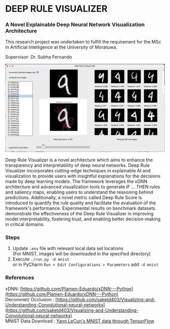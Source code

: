 # DEEP RULE VISUALIZER
### A Novel Explainable Deep Neural Network Visualization Architecture
This research project was undertaken to fulfill the requirement for the MSc in Artificial Intelligence at the University of Moratuwa.

Supervisor: Dr. Subha Fernando

![alt text](https://raw.githubusercontent.com/lahirukavinda/deep-rule-visualizer/main/utils/readme-image.png)

Deep Rule Visualizer is a novel architecture which aims to enhance the transparency and interpretability of deep neural networks. Deep Rule Visualizer incorporates cutting-edge techniques in explainable AI and visualization to provide users with insightful explanations for the decisions made by deep learning models. The framework leverages the xDNN architecture and advanced visualization tools to generate IF ... THEN rules and saliency maps, enabling users to understand the reasoning behind predictions. Additionally, a novel metric called Deep Rule Score is introduced to quantify the rule quality and facilitate the evaluation of the framework's performance. Experimental results on benchmark datasets demonstrate the effectiveness of the Deep Rule Visualizer in improving model interpretability, fostering trust, and enabling better decision-making in critical domains.

### Steps
1. Update `.env` file with relevant local data set locations <br/>
   (For MNIST, images will be downloaded in the specified directory) <br/>
3. Execute `./run.py -d mnist` <br/>
or in PyCharm `Run > Edit Configurations > Parameters` add `-d mnist`

### References
xDNN: [https://github.com/Plamen-Eduardo/xDNN---Python](https://github.com/Plamen-Eduardo/xDNN---Python) <br />
Deconvnet/ Occlusion : [https://github.com/saketd403/Visualizing-and-Understanding-Convolutional-neural-networks](https://github.com/saketd403/Visualizing-and-Understanding-Convolutional-neural-networks) <br />
MNIST Data Download : [Yann LeCun's MNIST data through TensorFlow](https://chromium.googlesource.com/external/github.com/tensorflow/tensorflow/+/r0.7/tensorflow/g3doc/tutorials/mnist/download/index.md) <br />
